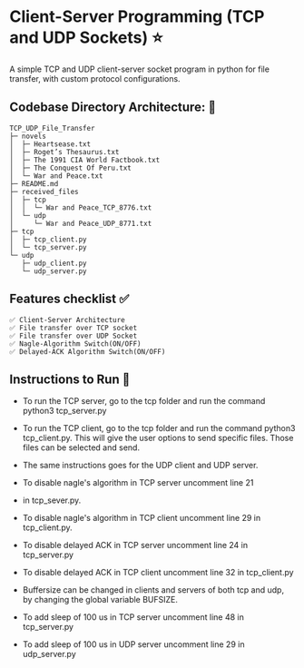# Client-Server Programming (TCP and UDP Sockets) ⭐

A simple TCP and UDP client-server socket program in python for file transfer, with custom protocol configurations. 

## Codebase Directory Architecture: 📁

```
TCP_UDP_File_Transfer
├─ novels
│  ├─ Heartsease.txt
│  ├─ Roget’s Thesaurus.txt
│  ├─ The 1991 CIA World Factbook.txt
│  ├─ The Conquest Of Peru.txt
│  └─ War and Peace.txt
├─ README.md
├─ received_files
│  ├─ tcp
│  │  └─ War and Peace_TCP_8776.txt
│  └─ udp
│     └─ War and Peace_UDP_8771.txt
├─ tcp
│  ├─ tcp_client.py
│  └─ tcp_server.py
└─ udp
   ├─ udp_client.py
   └─ udp_server.py

```



## Features checklist ✅

```
✅ Client-Server Architecture
✅ File transfer over TCP socket 
✅ File transfer over UDP Socket
✅ Nagle-Algorithm Switch(ON/OFF) 
✅ Delayed-ACK Algorithm Switch(ON/OFF) 

```


## Instructions to Run :runner:


- To run the TCP server, go to the tcp folder and run the command python3 tcp_server.py
- To run the TCP client, go to the tcp folder and run the command python3 tcp_client.py. This will give the user options to send specific files. Those files can be selected and send. 


- The same instructions goes for the UDP client and UDP server. 
- To disable nagle's algorithm in TCP server uncomment line 21 
- in tcp_sever.py.


- To disable nagle's algorithm in TCP client uncomment line 29 in tcp_client.py.


- To disable delayed ACK in TCP server uncomment line 24 in tcp_server.py


- To disable delayed ACK in TCP client uncomment line 32 in tcp_client.py


- Buffersize can be changed in clients and servers of both tcp and udp, by changing the global variable BUFSIZE. 


- To add sleep of 100 us in TCP server uncomment line 48 in tcp_server.py

- To add sleep of 100 us in UDP server uncomment line 29 in udp_server.py


